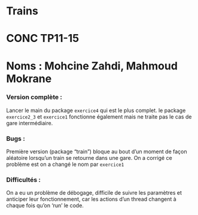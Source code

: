 # Trains
# CONC TP11-15

# Noms : Mohcine Zahdi, Mahmoud Mokrane 

### Version complète : 
Lancer le main du package `exercice4` qui est le plus complet.
le package `exercice2_3` et `exercice1`  fonctionne également mais ne traite pas le cas de gare intermédiaire.

### Bugs : 
Première version (package “train”) bloque au bout d’un moment de façon aléatoire lorsqu’un train se retourne dans une gare.
On a corrigé ce problème est on a changé le nom par `exercice1`

### Difficultés :
On a eu un problème de débogage, difficile de suivre les paramètres et anticiper leur fonctionnement, car les actions d’un thread changent à chaque fois qu’on ‘run’ le code.
